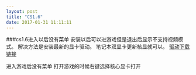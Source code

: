 ```yaml
---
layout: post
title: "CS1.6"
date: 2017-01-31 11:11:11
---
```

###cs1.6进入以后没有菜单
安装以后可以进游戏但是退出后显示不支持视频模式。
解决方法是安装最新的显卡驱动。
笔记本双显卡更新核显就可以。
[驱动下载链接](https://downloadcenter.intel.com/download/26229/Intel-Graphics-Driver-for-Windows-10-15-40-4th-Gen-)

进入游戏后没有菜单
打开游戏的时候右键选择核心显卡打开

